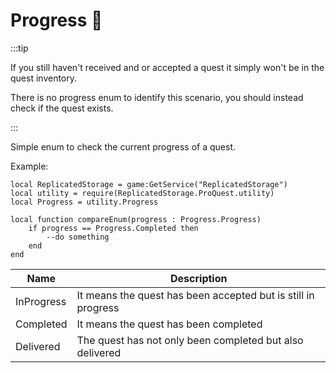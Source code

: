 # Progress 🔗

:::tip

If you still haven't received and or accepted a quest it simply won't be in the quest inventory. 

There is no progress enum to identify this scenario, you should instead check if the quest exists.

:::

Simple enum to check the current progress of a quest.

Example:
```luau
local ReplicatedStorage = game:GetService("ReplicatedStorage")
local utility = require(ReplicatedStorage.ProQuest.utility)
local Progress = utility.Progress

local function compareEnum(progress : Progress.Progress)
    if progress == Progress.Completed then
        --do something
    end
end
```

| Name    | Description                              |
|---------|------------------------------------------|
|InProgress    | It means the quest has been accepted but is still in progress    |
|Completed | It means the quest has been completed |
|Delivered | The quest has not only been completed but also delivered |
